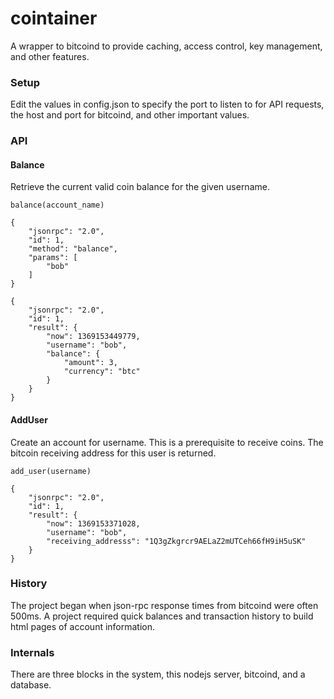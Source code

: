 cointainer
==========

A wrapper to bitcoind to provide caching, access control, key management, and other features.

### Setup
Edit the values in config.json to specify the port to listen to for API requests,
the host and port for bitcoind, and other important values.

### API


#### Balance
Retrieve the current valid coin balance for the given username.

`balance(account_name)`

```
{
    "jsonrpc": "2.0",
    "id": 1,
    "method": "balance",
    "params": [
        "bob"
    ]
}
```

```
{
    "jsonrpc": "2.0",
    "id": 1,
    "result": {
        "now": 1369153449779,
        "username": "bob",
        "balance": {
            "amount": 3,
            "currency": "btc"
        }
    }
}
```

#### AddUser
Create an account for username. This is a prerequisite to receive coins.
The bitcoin receiving address for this user is returned.

`add_user(username)`

```
{
    "jsonrpc": "2.0",
    "id": 1,
    "result": {
        "now": 1369153371028,
        "username": "bob",
        "receiving_addresss": "1Q3gZkgrcr9AELaZ2mUTCeh66fH9iH5uSK"
    }
}
```

### History

The project began when json-rpc response times from bitcoind were often 500ms. A project required quick balances and transaction history to build html pages of account information.

### Internals

There are three blocks in the system, this nodejs server, bitcoind, and a database.
